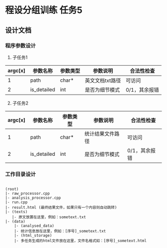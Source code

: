 # 程设分组训练 任务5

## 设计文档

### 程序参数设计

1. 子任务1

| argc[x] | 参数名称 | 参数类型 | 参数说明 | 合法性检查 |
| ---- | ------- | ------- | --------- | --------- |
| 1 | path | char* | 英文文档txt路径 | 可访问 |
| 2 | is_detailed | int | 是否为细节模式 | 0/1，其余报错 |

2. 子任务2

| argc[x] | 参数名称 | 参数类型 | 参数说明 | 合法性检查 |
| ---- | ------- | ------- | --------- | --------- |
| 1 | path | char* | 统计结果文件路径 | 可访问 |
| 2 | is_detailed | int | 是否为细节模式 | 0/1，其余报错 |

### 工作目录设计

```plaintext

(root)
|- raw_processor.cpp
|- analysis_processor.cpp
|- run.cpp
|- result.html (最终结果文件，如果只有一个内容则自动跳转)
|- (texts)
   |- 原文放置在这里，例如：sometext.txt
|- (data)
    |- (analysed_data)
    |- 统计信息放在这里，例如：[序号]_sometext.txt
    |- (html_storage)
    |- 多任务生成的html文件放在这里，文件名格式如：[序号]_sometext.html

```